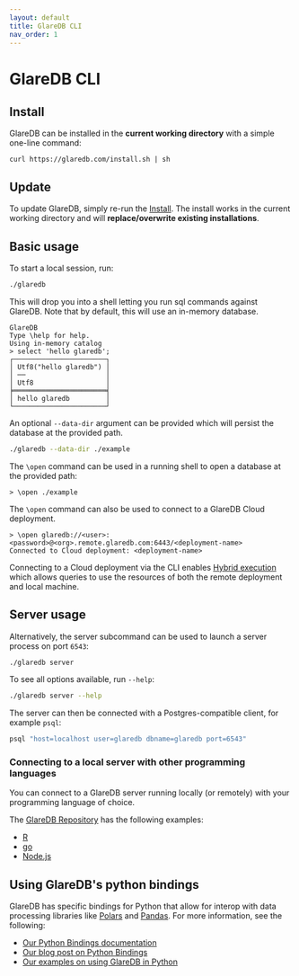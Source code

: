 ```yaml
---
layout: default
title: GlareDB CLI
nav_order: 1
---
```


# GlareDB CLI

## Install

GlareDB can be installed in the **current working directory** with a simple one-line
command:

```console
curl https://glaredb.com/install.sh | sh
```

## Update

To update GlareDB, simply re-run the [Install](#install). The install works in
the current working directory and will **replace/overwrite existing installations**.

## Basic usage

To start a local session, run:

```sh
./glaredb
```

This will drop you into a shell letting you run sql commands against GlareDB.
Note that by default, this will use an in-memory database.

```text
GlareDB
Type \help for help.
Using in-memory catalog
> select 'hello glaredb';
┌───────────────────────┐
│ Utf8("hello glaredb") │
│ ──                    │
│ Utf8                  │
╞═══════════════════════╡
│ hello glaredb         │
└───────────────────────┘
```

An optional `--data-dir` argument can be provided which will persist the
database at the provided path.

```sh
./glaredb --data-dir ./example
```

The `\open` command can be used in a running shell to open a database at the
provided path:

```text
> \open ./example
```

The `\open` command can also be used to connect to a GlareDB Cloud deployment.

```text
> \open glaredb://<user>:<password>@<org>.remote.glaredb.com:6443/<deployment-name>
Connected to Cloud deployment: <deployment-name>
```

Connecting to a Cloud deployment via the CLI enables [Hybrid execution] which
allows queries to use the resources of both the remote deployment and local
machine.

## Server usage

Alternatively, the server subcommand can be used to launch a server process on
port `6543`:

```sh
./glaredb server
```

To see all options available, run `--help`:

```sh
./glaredb server --help
```

The server can then be connected with a Postgres-compatible client, for example
`psql`:

```sh
psql "host=localhost user=glaredb dbname=glaredb port=6543"
```

### Connecting to a local server with other programming languages

You can connect to a GlareDB server running locally (or remotely) with your
programming language of choice.

The [GlareDB Repository] has the following examples:

- [R]
- [go]
- [Node.js]

## Using GlareDB's python bindings

GlareDB has specific bindings for Python that allow for interop with data
processing libraries like [Polars] and [Pandas]. For more information, see the
following:

- [Our Python Bindings documentation]
- [Our blog post on Python Bindings]
- [Our examples on using GlareDB in Python]

[Hybrid execution]: /glaredb/hybrid-execution
[Pandas]: https://github.com/pandas-dev/pandas
[Polars]: https://github.com/pola-rs/polars
[Our Python Bindings documentation]: /glaredb/python/
[Our blog post on Python Bindings]: https://glaredb.com/blog/working-with-python
[Our examples on using GlareDB in Python]: https://github.com/GlareDB/glaredb/tree/main/py-glaredb/examples
[GlareDB Repository]: https://github.com/GlareDB/glaredb
[R]: https://github.com/GlareDB/glaredb/tree/main/examples/R
[go]: https://github.com/GlareDB/glaredb/tree/main/examples/go
[Node.js]: https://github.com/GlareDB/glaredb/tree/main/examples/typescript
